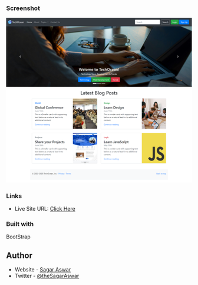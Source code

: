 ### Screenshot

![](ScreenShot.png)

### Links

- Live Site URL: [Click Here](https://github.com/sagar-aswar/TechOcean-Bootstrap)

### Built with

BootStrap

## Author

- Website - [Sagar Aswar](https://github.com/sagar-aswar)
- Twitter - [@theSagarAswar](https://www.twitter.com/theSagarAswar)